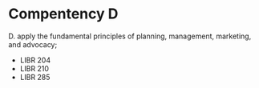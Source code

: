 # Compentency D

D. apply the fundamental principles of planning, management, marketing, and advocacy;

- LIBR 204
- LIBR 210
- LIBR 285